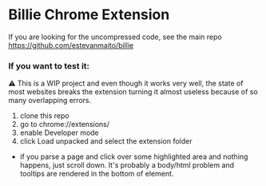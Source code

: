 # Billie Chrome Extension

If you are looking for the uncompressed code, see the main repo https://github.com/estevanmaito/billie

### If you want to test it:

⚠ This is a WIP project and even though it works very well, the state of most websites breaks the extension turning it almost useless because of so many overlapping errors.

1. clone this repo
2. go to chrome://extensions/
3. enable Developer mode
4. click Load unpacked and select the extension folder

- if you parse a page and click over some highlighted area and nothing happens, just scroll down. It's probably a body/html problem and tooltips are rendered in the bottom of element.
